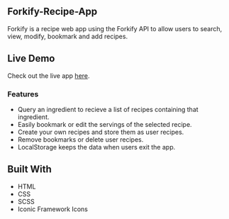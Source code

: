
## Forkify-Recipe-App
Forkify is a recipe web app using the Forkify API to allow users to search, view, modify, bookmark and add recipes.


## Live Demo
Check out the live app [here](https://recipeapp-forkify.netlify.app/).

### Features

* Query an ingredient to recieve a list of recipes containing that ingredient.
* Easily bookmark or edit the servings of the selected recipe.
* Create your own recipes and store them as user recipes.
* Remove bookmarks or delete user recipes.
* LocalStorage keeps the data when users exit the app.

## Built With
- HTML
- CSS
- SCSS
- Iconic Framework Icons